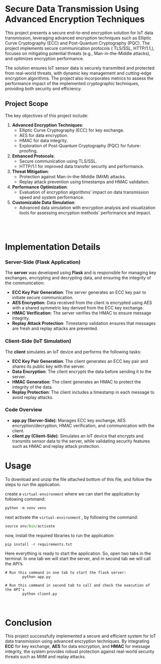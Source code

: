 # Secure Data Transmission Using Advanced Encryption Techniques

This project presents a secure end-to-end encryption solution for IoT data transmission, leveraging advanced encryption techniques such as Elliptic Curve Cryptography (ECC) and Post-Quantum Cryptography (PQC). The project implements secure communication protocols ( TLS/SSL, HTTP/1.1,), focuses on mitigating potential threats (e.g., Man-in-the-Middle attacks), and optimizes encryption performance.

The solution ensures IoT sensor data is securely transmitted and protected from real-world threats, with dynamic key management and cutting-edge encryption algorithms. The project also incorporates metrics to assess the performance impact of the implemented cryptographic techniques, providing both security and efficiency.

## **Project Scope**

The key objectives of this project include:

1. **Advanced Encryption Techniques**:
    - Elliptic Curve Cryptography (ECC) for key exchange.
    - AES for data encryption.
    - HMAC for data integrity.
    - Exploration of Post-Quantum Cryptography (PQC) for future-proofing.
2. **Enhanced Protocols**:
    - Secure communication using  TLS/SSL.
    - HTTP/1.1  for improved data transfer security and performance.
3. **Threat Mitigation**:
    - Protection against Man-in-the-Middle (MitM) attacks.
    - Replay attack prevention using timestamps and HMAC validation.
4. **Performance Optimization**:
    - Evaluation of encryption algorithms’ impact on data transmission speed and system performance.
5. **Customizable Data Simulation**:
    - Advanced data simulation with encryption analysis and visualization tools for assessing encryption methods' performance and impact.

<br> <br>

# **Implementation Details**

### **Server-Side (Flask Application)**

The **server** was developed using **Flask** and is responsible for managing key exchanges, encrypting and decrypting data, and ensuring the integrity of the communication:

- **ECC Key Pair Generation**: The server generates an ECC key pair to initiate secure communication.
- **AES Encryption**: Data received from the client is encrypted using AES with a shared symmetric key derived from the ECC key exchange.
- **HMAC Verification**: The server verifies the HMAC to ensure message integrity.
- **Replay Attack Protection**: Timestamp validation ensures that messages are fresh and replay attacks are prevented.

### **Client-Side (IoT Simulation)**

The **client** simulates an IoT device and performs the following tasks:

- **ECC Key Pair Generation**: The client generates an ECC key pair and shares its public key with the server.
- **Data Encryption**: The client encrypts the data before sending it to the server.
- **HMAC Generation**: The client generates an HMAC to protect the integrity of the data.
- **Replay Protection**: The client includes a timestamp in each message to avoid replay attacks.

### **Code Overview**

- **app.py (Server-Side)**: Manages ECC key exchange, AES encryption/decryption, HMAC verification, and communication with the client.
- **client.py (Client-Side)**: Simulates an IoT device that encrypts and transmits sensor data to the server, while validating security features such as HMAC and replay attack protection.

# **Usage**

To download and unzip the file attached bottom of this file, and follow the steps to run the application.

create a `virtual-environment` where we can start the application by following command:

```python
python -m venv venv
```

next activate the `virtual-environment` , by following the command:

```python
source env/bin/activate
```

now, install the required libraries to run the application:

```python
pip install -r requirements.txt
```

Here everything is ready to start the application. So, open two tabs in the terminal. In one tab we will start the server, and in second tab we will call the API’s.

```
# Run this command in one tab to start the flask server:
		python app.py
		
# Run this command in second tab to call and check the execution of the API's
		python client.py
```

<br>

# **Conclusion**

This project successfully implemented a secure and efficient system for IoT data transmission using advanced encryption techniques. By integrating **ECC** for key exchange, **AES** for data encryption, and **HMAC** for message integrity, the system provides robust protection against real-world security threats such as MitM and replay attacks.